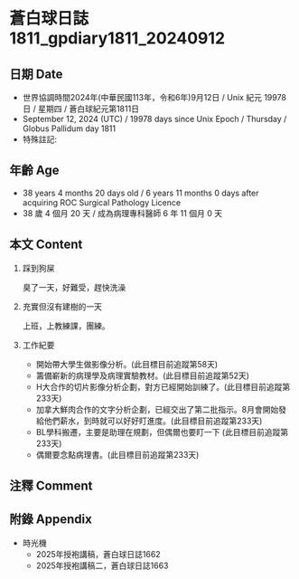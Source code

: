 [_metadata_:encoding]: - "utf-8"
[_metadata_:language]: - "zh-Hant-TW"
[_metadata_:fileformat]: - "markdown"
[_metadata_:MIME_type]: - "text/plain"
[_metadata_:markdown_version]: - "commonmark version 0.30"
[_metadata_:markdown_spec]: - "https://spec.commonmark.org/0.30/"

# 蒼白球日誌1811_gpdiary1811_20240912 #

## 日期 Date ##

* 世界協調時間2024年(中華民國113年，令和6年)9月12日 / Unix 紀元 19978 日 / 星期四 / 蒼白球紀元第1811日
* September 12, 2024 (UTC) / 19978 days since Unix Epoch / Thursday / Globus Pallidum day 1811
* 特殊註記:

## 年齡 Age ##

* 38 years 4 months 20 days old / 6 years 11 months 0 days after acquiring ROC Surgical Pathology Licence
* 38 歲 4 個月 20 天 / 成為病理專科醫師 6 年 11 個月 0 天

## 本文 Content ##

1. 踩到狗屎

    臭了一天，好難受，趕快洗澡

2. 充實但沒有建樹的一天

    上班，上教練課，團練。

3. 工作紀要

    - 開始帶大學生做影像分析。(此目標目前追蹤第58天)
    - 籌備嶄新的病理學及病理實驗教材。(此目標目前追蹤第52天)
    - H大合作的切片影像分析企劃，對方已經開始訓練了。(此目標目前追蹤第233天)
    - 加拿大鮮肉合作的文字分析企劃，已經交出了第二批指示。8月會開始發給他們薪水，到時就可以好好盯進度。(此目標目前追蹤第233天)
    - BL學科搬遷，主要是助理在規劃，但偶爾也要盯一下 (此目標目前追蹤第233天)
    - 偶爾要念點病理書。(此目標目前追蹤第233天)

## 注釋 Comment ##


## 附錄 Appendix ##

* 時光機
    - 2025年授袍講稿，蒼白球日誌1662
    - 2025年授袍講稿二，蒼白球日誌1663
